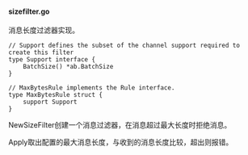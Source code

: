 #### sizefilter.go

消息长度过滤器实现。

```
// Support defines the subset of the channel support required to create this filter
type Support interface {
	BatchSize() *ab.BatchSize
}

// MaxBytesRule implements the Rule interface.
type MaxBytesRule struct {
	support Support
}
```

NewSizeFilter创建一个消息过滤器，在消息超过最大长度时拒绝消息。

Apply取出配置的最大消息长度，与收到的消息长度比较，超出则报错。

